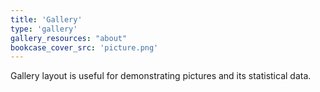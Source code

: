 ```yaml
---
title: 'Gallery'
type: 'gallery'
gallery_resources: "about"
bookcase_cover_src: 'picture.png'
---
```


Gallery layout is useful for demonstrating pictures and its statistical data.
